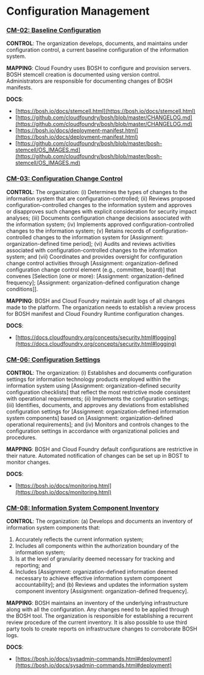 # Configuration Management


<a name="cm-02"></a>
### [CM-02: Baseline Configuration](https://web.nvd.nist.gov/view/800-53/Rev4/control?controlName=CM-2)

**CONTROL**: The organization develops, documents, and maintains under configuration control, a current baseline configuration of the information system.

**MAPPING**: Cloud Foundry uses BOSH to configure and provision servers. BOSH stemcell creation is documented using version control. Administrators are responsible for documenting changes of BOSH manifests.

**DOCS**:
* [https://bosh.io/docs/stemcell.html](https://bosh.io/docs/stemcell.html)
* [https://github.com/cloudfoundry/bosh/blob/master/CHANGELOG.md](https://github.com/cloudfoundry/bosh/blob/master/CHANGELOG.md)
* [https://bosh.io/docs/deployment-manifest.html](https://bosh.io/docs/deployment-manifest.html)
* [https://github.com/cloudfoundry/bosh/blob/master/bosh-stemcell/OS_IMAGES.md](https://github.com/cloudfoundry/bosh/blob/master/bosh-stemcell/OS_IMAGES.md)


<a name="cm-03"></a>
### [CM-03: Configuration Change Control](https://web.nvd.nist.gov/view/800-53/Rev4/control?controlName=CM-3)

**CONTROL**: The organization:
(i) Determines the types of changes to the information system that are configuration-controlled;
(ii) Reviews proposed configuration-controlled changes to the information system and approves or disapproves such changes with explicit consideration for security impact analyses;
(iii) Documents configuration change decisions associated with the information system;
(iv) Implements approved configuration-controlled changes to the information system;
(v) Retains records of configuration-controlled changes to the information system for [Assignment: organization-defined time period];
(vi) Audits and reviews activities associated with configuration-controlled changes to the information system; and
(vii) Coordinates and provides oversight for configuration change control activities through [Assignment: organization-defined configuration change control element (e.g., committee, board)] that convenes [Selection (one or more): [Assignment: organization-defined frequency]; [Assignment: organization-defined configuration change conditions]].

**MAPPING**: BOSH and Cloud Foundry maintain audit logs of all changes made to the platform. The organization needs to establish a review process for BOSH manifest and Cloud Foundry Runtime configuration changes.

**DOCS**:
* [https://docs.cloudfoundry.org/concepts/security.html#logging](https://docs.cloudfoundry.org/concepts/security.html#logging)


<a name="cm-06"></a>
### [CM-06: Configuration Settings](https://web.nvd.nist.gov/view/800-53/Rev4/control?controlName=CM-6)

**CONTROL**: The organization:
(i) Establishes and documents configuration settings for information technology products employed within the information system using [Assignment: organization-defined security configuration checklists] that reflect the most restrictive mode consistent with operational requirements;
(ii) Implements the configuration settings;
(iii) Identifies, documents, and approves any deviations from established configuration settings for [Assignment: organization-defined information system components] based on [Assignment: organization-defined operational requirements]; and
(iv) Monitors and controls changes to the configuration settings in accordance with organizational policies and procedures.

**MAPPING**: BOSH and Cloud Foundry default configurations are restrictive in their nature. Automated notification of changes can be set up in BOST to monitor changes.

**DOCS**:
* [https://bosh.io/docs/monitoring.html](https://bosh.io/docs/monitoring.html)


<a name="cm-08"></a>
### [CM-08: Information System Component Inventory](https://web.nvd.nist.gov/view/800-53/Rev4/control?controlName=CM-8)

**CONTROL**: The organization:
(a) Develops and documents an inventory of information system components that:
  1. Accurately reflects the current information system;
  2. Includes all components within the authorization boundary of the information system;
  3. Is at the level of granularity deemed necessary for tracking and reporting; and
  4. Includes [Assignment: organization-defined information deemed necessary to achieve effective information system component accountability]; and
(b) Reviews and updates the information system component inventory [Assignment: organization-defined frequency].

**MAPPING**: BOSH maintains an inventory of the underlying infrastructure along with all the configuration. Any changes need to be applied through the BOSH tool. The organization is responsible for establishing a recurrent review procedure of the current inventory. It is also possible to use third party tools to create reports on infrastructure changes to corroborate BOSH logs.

**DOCS**:
* [https://bosh.io/docs/sysadmin-commands.html#deployment](https://bosh.io/docs/sysadmin-commands.html#deployment)
